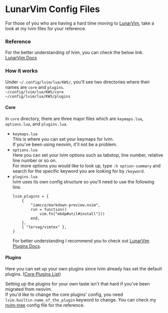 # LunarVim Config Files

For those of you who are having a hard time moving to [LunarVim](https://www.lunarvim.org), take a look at my lvim files for your reference.

### Reference
For the better understanding of lvim, you can check the below link.  
[LunarVim Docs](https://www.lunarvim.org/docs/installation)  

### How it works
Under `~/.config/lvim/lua/KWS/`, you'll see two directories where their names are `core` and `plugins`.  
`~/config/lvim/lua/KWS/core`  
`~/config/lvim/lua/KWS/plugins`

#### Core
In `core` directory, there are three major files which are `keymaps.lua`, `options.lua`, and `plugins.lua`.  
- `keymaps.lua`  
This is where you can set your keymaps for lvim.  
If you've been using neovim, it'll not be a problem.
- `options.lua`  
Here you can set your lvim options such as tabstop, line number, relative line number or so on.  
For more options you would like to look up, type `:h option-summary` and search for the specific keyword you are looking for by `/keyword`.
- `plugins.lua`  
lvim uses its own config structure so you'll need to use the following line.  
    ```
    lvim.plugins = {
        {
            "iamcco/markdown-preview.nvim",
            run = function()
                vim.fn["mkdp#util#install"]()
            end,
        },
        { "lervag/vimtex" },
    }
    ```
    For better understanding I recommend you to check out [LunarVim Plugins Docs](https://www.lunarvim.org/docs/plugins).

#### Plugins
Here you can set up your own plugins since lvim already has set the default plugins. ([Core Plugins List](https://www.lunarvim.org/docs/plugins/core-plugins-list))  

Setting up the plugins for your own taste isn't that hard if you've been migrated from neovim.  
If you'd like to change the core plugins' config, you need `lvim.builtin.name_of_the_plugin` keyword to change. You can check my [nvim-tree](https://github.com/nvim-tree/nvim-tree.lua) config file for the reference.

